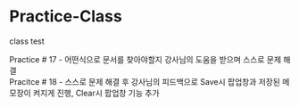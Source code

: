 # Practice-Class
class test

Practice # 17 - 어떤식으로 문서를 찾아야할지 강사님의 도움을 받으며 스스로 문제 해결  
Pracitce # 18 - 스스로 문제 해결 후 강사님의 피드백으로 Save시 팝업창과 저장된 메모장이 켜지게 진행, Clear시 팝업창 기능 추가

